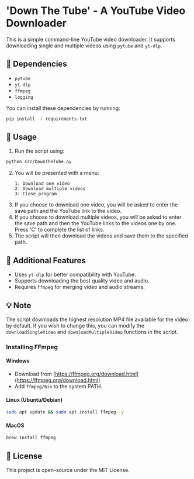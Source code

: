 # 'Down The Tube' - A YouTube Video Downloader

This is a simple command-line YouTube video downloader. It supports downloading single and multiple videos using `pytube` and `yt-dlp`.

## 📌 Dependencies

- `pytube`
- `yt-dlp`
- `ffmpeg`
- `logging`

You can install these dependencies by running:
```sh
pip install -r requirements.txt
```

## 🚀 Usage

1. Run the script using:
```sh
python src/DownTheTube.py
```
2. You will be presented with a menu:
    ```
    1: Download one video
    2: Download multiple videos
    3: Close program
    ```
3. If you choose to download one video, you will be asked to enter the save path and the YouTube link to the video.
4. If you choose to download multiple videos, you will be asked to enter the save path and then the YouTube links to the videos one by one. Press 'C' to complete the list of links.
5. The script will then download the videos and save them to the specified path.

## 🔗 Additional Features
- Uses `yt-dlp` for better compatibility with YouTube.
- Supports downloading the best quality video and audio.
- Requires `ffmpeg` for merging video and audio streams.

## 💡 Note
The script downloads the highest resolution MP4 file available for the video by default. If you wish to change this, you can modify the `downloadSingleVideo` and `downloadMultipleVideo` functions in the script.

### Installing FFmpeg
#### Windows
- Download from [https://ffmpeg.org/download.html](https://ffmpeg.org/download.html)
- Add `ffmpeg/bin` to the system PATH.

#### Linux (Ubuntu/Debian)
```sh
sudo apt update && sudo apt install ffmpeg -y
```

#### MacOS
```sh
brew install ffmpeg
```

## 📜 License
This project is open-source under the MIT License.

